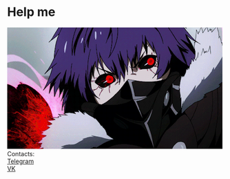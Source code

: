 # Help me
![](ghoul.gif)<br>
Contacts:<br>
[Telegram](https://t.me/hinqiwame)<br>
[VK](https://vk.com/livingworstofallmydays)
